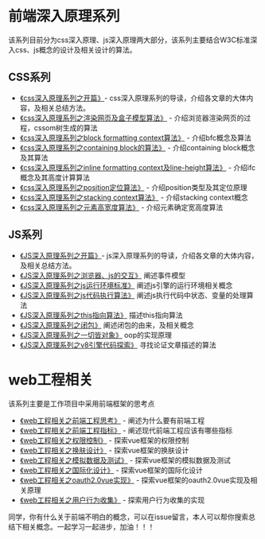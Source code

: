 # 前端深入原理系列

该系列目前分为css深入原理、js深入原理两大部分，该系列主要结合W3C标准深入css、js概念的设计及相关设计的算法。

## CSS系列

+ [《css深入原理系列之开篇》](css%e6%b7%b1%e5%85%a5%e5%8e%9f%e7%90%86%e7%b3%bb%e5%88%97/%e5%bc%80%e7%af%87.md)- css深入原理系列的导读，介绍各文章的大体内容，及相关总结方法。
+ [《css深入原理系列之渲染网页及盒子模型算法》](css%e6%b7%b1%e5%85%a5%e5%8e%9f%e7%90%86%e7%b3%bb%e5%88%97/%e6%b8%b2%e6%9f%93%e7%bd%91%e9%a1%b5%e5%8f%8a%e7%9b%92%e5%ad%90%e6%a8%a1%e5%9e%8b%e7%ae%97%e6%b3%95.md) - 介绍浏览器渲染网页的过程，cssom树生成的算法
+ [《css深入原理系列之block formatting context算法》](css%e6%b7%b1%e5%85%a5%e5%8e%9f%e7%90%86%e7%b3%bb%e5%88%97/block+formatting+context%e7%ae%97%e6%b3%95.md) - 介绍bfc概念及算法
+ [《css深入原理系列之containing block的算法》](css%e6%b7%b1%e5%85%a5%e5%8e%9f%e7%90%86%e7%b3%bb%e5%88%97/containing%20block%e7%ae%97%e6%b3%95.md) - 介绍containing block概念及其算法
+ [《css深入原理系列之inline formatting context及line-height算法》](css%e6%b7%b1%e5%85%a5%e5%8e%9f%e7%90%86%e7%b3%bb%e5%88%97/inline%20formatting%20context%e5%8f%8aline-height%e7%ae%97%e6%b3%95.md) - 介绍ifc概念及其高度计算算法
+ [《css深入原理系列之position定位算法》](css%e6%b7%b1%e5%85%a5%e5%8e%9f%e7%90%86%e7%b3%bb%e5%88%97/position%e5%ae%9a%e4%bd%8d%e7%ae%97%e6%b3%95.md) - 介绍position类型及其定位原理
+ [《css深入原理系列之stacking context算法》](css%e6%b7%b1%e5%85%a5%e5%8e%9f%e7%90%86%e7%b3%bb%e5%88%97/stacking%20context%e7%ae%97%e6%b3%95.md) - 介绍stacking context概念
+ [《css深入原理系列之元素高宽度算法》](css%e6%b7%b1%e5%85%a5%e5%8e%9f%e7%90%86%e7%b3%bb%e5%88%97/%e5%85%83%e7%b4%a0%e9%ab%98%e5%ae%bd%e5%ba%a6%e7%ae%97%e6%b3%95.md) - 介绍元素确定宽高度算法

## JS系列

+ [《JS深入原理系列之开篇》](js%e6%b7%b1%e5%85%a5%e5%8e%9f%e7%90%86%e7%b3%bb%e5%88%97/%e5%bc%80%e7%af%87.md)- js深入原理系列的导读，介绍各文章的大体内容，及相关总结方法。
+ [《JS深入原理系列之浏览器、js的交互》](js%e6%b7%b1%e5%85%a5%e5%8e%9f%e7%90%86%e7%b3%bb%e5%88%97/%e6%b5%8f%e8%a7%88%e5%99%a8%e3%80%81js%e7%9a%84%e4%ba%a4%e4%ba%92.md) 阐述事件模型
+ [《JS深入原理系列之js运行环境标准》](js%e6%b7%b1%e5%85%a5%e5%8e%9f%e7%90%86%e7%b3%bb%e5%88%97/js%e8%bf%90%e8%a1%8c%e7%8e%af%e5%a2%83%e6%a0%87%e5%87%86.md) 阐述js引擎的运行环境相关概念
+ [《JS深入原理系列之js代码执行算法》](js%e6%b7%b1%e5%85%a5%e5%8e%9f%e7%90%86%e7%b3%bb%e5%88%97/js%e4%bb%a3%e7%a0%81%e6%89%a7%e8%a1%8c%e7%ae%97%e6%b3%95.md) 阐述js执行代码中状态、变量的处理算法
+ [《JS深入原理系列之this指向算法》](js%e6%b7%b1%e5%85%a5%e5%8e%9f%e7%90%86%e7%b3%bb%e5%88%97/this%e6%8c%87%e5%90%91%e7%ae%97%e6%b3%95.md) 描述this指向算法
+ [《JS深入原理系列之闭包》](js%e6%b7%b1%e5%85%a5%e5%8e%9f%e7%90%86%e7%b3%bb%e5%88%97/%e9%97%ad%e5%8c%85.md) 阐述闭包的由来，及相关概念
+ [《JS深入原理系列之一切皆对象》](js%e6%b7%b1%e5%85%a5%e5%8e%9f%e7%90%86%e7%b3%bb%e5%88%97/%e4%b8%80%e5%88%87%e7%9a%86%e5%af%b9%e8%b1%a1.md) oop的实现原理
+ [《JS深入原理系列之v8引擎代码探索》](js%e6%b7%b1%e5%85%a5%e5%8e%9f%e7%90%86%e7%b3%bb%e5%88%97/v8%e5%bc%95%e6%93%8e%e4%bb%a3%e7%a0%81%e6%8e%a2%e7%b4%a2.md) 寻找论证文章描述的算法

# web工程相关
该系列主要是工作项目中采用前端框架的思考点
+ [《web工程相关之前端工程思考》](web%e5%b7%a5%e7%a8%8b%e7%9b%b8%e5%85%b3/%e5%89%8d%e7%ab%af%e5%b7%a5%e7%a8%8b%e6%80%9d%e8%80%83.md) - 阐述为什么要有前端工程
+ [《web工程相关之前端工程指标》](web%e5%b7%a5%e7%a8%8b%e7%9b%b8%e5%85%b3/%e5%89%8d%e7%ab%af%e5%b7%a5%e7%a8%8b%e6%8c%87%e6%a0%87.md) - 阐述现代前端工程应该有哪些指标
+ [《web工程相关之权限控制》](web%e5%b7%a5%e7%a8%8b%e7%9b%b8%e5%85%b3/%e6%9d%83%e9%99%90%e6%8e%a7%e5%88%b6.md) - 探索vue框架的权限控制
+ [《web工程相关之换肤设计》](web%e5%b7%a5%e7%a8%8b%e7%9b%b8%e5%85%b3/%e6%8d%a2%e8%82%a4%e8%ae%be%e8%ae%a1.md) - 探索vue框架的换肤设计
+ [《web工程相关之模拟数据及测试》](web%e5%b7%a5%e7%a8%8b%e7%9b%b8%e5%85%b3/%e6%a8%a1%e6%8b%9f%e6%95%b0%e6%8d%ae%e5%8f%8a%e6%b5%8b%e8%af%95.md) - 探索vue框架的模拟数据及测试
+ [《web工程相关之国际化设计》](web%e5%b7%a5%e7%a8%8b%e7%9b%b8%e5%85%b3/%e5%9b%bd%e9%99%85%e5%8c%96%e8%ae%be%e8%ae%a1.md) - 探索vue框架的国际化设计
+ [《web工程相关之oauth2.0vue实现》](web%e5%b7%a5%e7%a8%8b%e7%9b%b8%e5%85%b3/oauth2.0vue%e5%ae%9e%e7%8e%b0.md) - 探索vue框架的oauth2.0vue实现及相关原理
+ [《web工程相关之用户行为收集》](web%e5%b7%a5%e7%a8%8b%e7%9b%b8%e5%85%b3/%e7%94%a8%e6%88%b7%e8%a1%8c%e4%b8%ba%e6%94%b6%e9%9b%86.md) - 探索用户行为收集的实现


同学，你有什么关于前端不明白的概念，可以在issue留言，本人可以帮你搜索总结下相关概念。一起学习一起进步，加油！！！